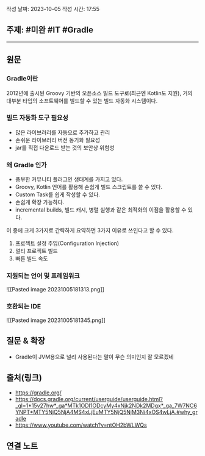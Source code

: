 작성 날짜: 2023-10-05
작성 시간: 17:55

## 주제: #미완 #IT #Gradle 

----
## 원문
### Gradle이란
2012년에 출시된 Groovy 기반의 오픈소스  빌드 도구로(최근엔 Kotlin도 지원), 거의 대부분 타입의 소프트웨어를 빌드할 수 있는 빌드 자동화 시스템이다. 

### 빌드 자동화 도구 필요성
- 많은 라이브러리를 자동으로 추가하고 관리
- 손쉬운 라이브러리 버전 동기화 필요성
- jar를 직접 다운로드 받는 것의 보안상 위험성

### 왜 Gradle 인가
- 풍부한 커뮤니티 플러그인 생태계를 가지고 있다.
- Groovy, Kotlin 언어를 활용해 손쉽게 빌드 스크립트를 쓸 수 있다.
- Custom Task를 쉽게 작성할 수 있다.
- 손쉽게 확장 가능하다.
- incremental builds, 빌드 캐시, 병렬 실행과 같은 최적화의 이점을 활용할 수 있다.

이 중에 크게 3가지로 간략하게 요약하면 3가지 이유로 쓰인다고 할 수 있다.

1. 프로젝트 설정 주입(Configuration Injection)
2. 멀티 프로젝트 빌드
3. 빠른 빌드 속도


### 지원되는 언어 및 프레임워크
![[Pasted image 20231005181313.png]]


### 호환되는 IDE
![[Pasted image 20231005181345.png]]




## 질문 & 확장

- Gradle이 JVM용으로 널리 사용된다는 말이 무슨 의미인지 잘 모르겠네

## 출처(링크)
- https://gradle.org/
- https://docs.gradle.org/current/userguide/userguide.html?_gl=1*15v27hw*_ga*MTk1ODI1ODcyMy4xNjk2NDk2MDgx*_ga_7W7NC6YNPT*MTY5NjQ5NjA4MS4xLjEuMTY5NjQ5NjM3Ni4xOS4wLjA.#why_gradle
- https://www.youtube.com/watch?v=ntOH2bWLWQs

## 연결 노트








